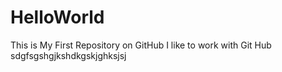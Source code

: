 # HelloWorld
This is My First Repository on  GitHub
I like to work with Git Hub
sdgfsgshgjkshdkgskjghksjsj
